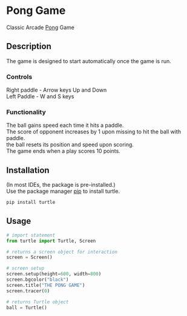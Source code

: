 # Pong Game

Classic Arcade [Pong](https://en.wikipedia.org/wiki/Pong) Game 

## Description
The game is designed to start automatically once the game is run.

### Controls
Right paddle - Arrow keys Up and Down\
Left Paddle - W and S keys

### Functionality
The ball gains speed each time it hits a paddle.\
The score of opponent increases by 1 upon missing to hit the ball with paddle.\
the ball resets its position and speed upon scoring.\
The game ends when a play scores 10 points.

## Installation

(In most IDEs, the package is pre-installed.)\
Use the package manager [pip](https://pypi.org/project/turtle/) to install turtle.

```bash
pip install turtle
```

## Usage

```python
# import statement
from turtle import Turtle, Screen 

# returns a screen object for interaction
screen = Screen()

# screen setup
screen.setup(height=600, width=800)
screen.bgcolor("black")
screen.title("THE PONG GAME")
screen.tracer(0)

# returns Turtle object
ball = Turtle()
```
